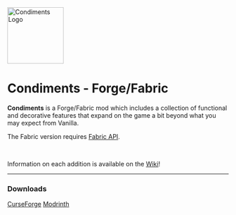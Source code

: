 <img width="128" alt="Condiments Logo" src="https://github.com/user-attachments/assets/82599a86-0633-4ebe-b703-1060209a405b">

 # Condiments - Forge/Fabric

**Condiments** is a Forge/Fabric mod which includes a collection of functional and decorative features that expand on the game a bit beyond what you may expect from Vanilla.

The Fabric version requires [Fabric API](https://modrinth.com/mod/fabric-api).

<br>

Information on each addition is available on the [Wiki](https://github.com/chililisoup/Condiments/wiki)!

<hr>

 ### Downloads
[CurseForge](https://www.curseforge.com/minecraft/mc-mods/condiments)
[Modrinth](https://modrinth.com/mod/condiments)
